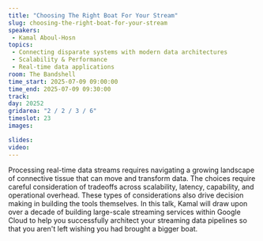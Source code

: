 ```yaml
---
title: "Choosing The Right Boat For Your Stream"
slug: choosing-the-right-boat-for-your-stream
speakers:
 - Kamal Aboul-Hosn
topics:
 - Connecting disparate systems with modern data architectures
 - Scalability & Performance
 - Real-time data applications
room: The Bandshell
time_start: 2025-07-09 09:00:00
time_end: 2025-07-09 09:30:00
track: 
day: 20252
gridarea: "2 / 2 / 3 / 6"
timeslot: 23
images: 

slides:
video:
---
```


Processing real-time data streams requires navigating a growing landscape of connective tissue that can move and transform data. The choices require careful consideration of tradeoffs across scalability, latency, capability, and operational overhead. These types of considerations also drive decision making in building the tools themselves. In this talk, Kamal will draw upon over a decade of building large-scale streaming services within Google Cloud to help you successfully architect your streaming data pipelines so that you aren't left wishing you had brought a bigger boat.